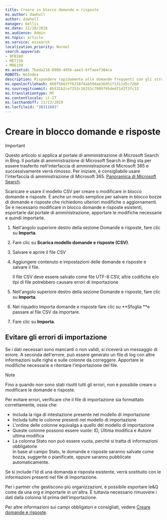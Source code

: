 ```yaml
---
title: Creare in blocco domande e risposte
ms.author: dawholl
author: dawholl
manager: kellis
ms.date: 12/18/2018
ms.audience: Admin
ms.topic: article
ms.service: mssearch
localization_priority: Normal
search.appverid:
- BFB160
- MET150
- MOE150
ms.assetid: 7bada218-8908-4956-aae3-6ffaeef384ca
ROBOTS: NoIndex
description: Rispondere rapidamente alle domande frequenti con gli strumenti di importazione nel portale di amministrazione di Microsoft Search
ms.openlocfilehash: 660f5663ff6238f4ab59dab36d51f1311d5c7260
ms.sourcegitcommit: 6b531b2ce7253c16251c7089795dedf1d2f3fc33
ms.translationtype: MT
ms.contentlocale: it-IT
ms.lasthandoff: 11/13/2019
ms.locfileid: "38311683"
---
```

# <a name="bulk-create-qas"></a>Creare in blocco domande e risposte

> [!IMPORTANT]
> Questo articolo si applica al portale di amministrazione di Microsoft Search in Bing. Il portale di amministrazione di Microsoft Search in Bing sta per essere trasferito nell'interfaccia di amministrazione di Microsoft 365 e successivamente verrà rimosso. Per iniziare, è consigliabile usare l'interfaccia di amministrazione di Microsoft 365. [Panoramica di Microsoft Search](overview-microsoft-search.md).
    
Scaricare e usare il modello CSV per creare o modificare in blocco domande e risposte. È anche un modo semplice per salvare in blocco bozze di domande e risposte che richiedono ulteriori modifiche o aggiornamenti. Se è necessario modificare in blocco domande e risposte esistenti, esportarle dal portale di amministrazione, apportare le modifiche necessarie e quindi importarle.
  
1. Nell'angolo superiore destro della sezione Domande e risposte, fare clic su **Importa**.
    
2. Fare clic su **Scarica modello domande e risposte (CSV)**.
    
3. Salvare e aprire il file CSV
    
4. Aggiungere contenuto e impostazioni delle domande e risposte e salvare il file.

    Il file CSV deve essere salvato come file UTF-8 CSV, altre codifiche e/o tipi di file potrebbero causare errori di importazione
    
5. Nell'angolo superiore destro della sezione Domande e risposte, fare clic su **Importa**.
    
6. Nel riquadro Importa domande e risposte fare clic su **Sfoglia **e passare al file CSV da importare. 
    
7. Fare clic su **Importa**.

## <a name="prevent-import-errors"></a>Evitare gli errori di importazione      
Se i dati necessari sono mancanti o non validi, si riceverà un messaggio di errore. A seconda dell'errore, può essere generato un file di log con altre informazioni sulle righe e sulle colonne da correggere. Apportare le modifiche necessarie e ritentare l'importazione del file.

> [!NOTE]
> Fino a quando non sono stati risolti tutti gli errori, non è possibile creare o modificare le domande e risposte. 

Per evitare errori, verificare che il file di importazione sia formattato correttamente, ossia che:
- Includa la riga di intestazione presente nel modello di importazione
- Includa tutte le colonne presenti nel modello di importazione
- L'ordine delle colonne equivalga a quello del modello di importazione
- Queste colonne possono essere vuote: ID, Ultima modifica e Autore ultima modifica
- La colonna Stato non può essere vuota, perché si tratta di informazioni obbligatorie  
In base al campo Stato, le domande e risposte saranno salvate come bozza, suggerite o pianificate, oppure saranno pubblicate automaticamente.

Se si include l'Id di una domanda e risposta esistente, verrà sostituito con le informazioni presenti nel file di importazione.

Per i partner che gestiscono più organizzazioni, è possibile esportare le&Q come da una org e importarle in un'altra. È tuttavia necessario rimuovere i dati dalla colonna Id prima dell'importazione.

Per altre informazioni sui campi obbligatori e consigliati, vedere [Creare domande e risposte](create-qas.md).

  

